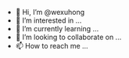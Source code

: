 - 👋 Hi, I’m @wexuhong
- 👀 I’m interested in ...
- 🌱 I’m currently learning ...
- 💞️ I’m looking to collaborate on ...
- 📫 How to reach me ...

<!---
wexuhong/wexuhong is a ✨ special ✨ repository because its `README.md` (this file) appears on your GitHub profile.
You can click the Preview link to take a look at your changes.
--->
